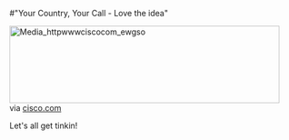 #"Your Country, Your Call - Love the idea"


 <div class="posterous_bookmarklet_entry">
 <div class='p_embed p_image_embed'>
<img alt="Media_httpwwwciscocom_ewgso" height="136" src="http://getfile3.posterous.com/getfile/files.posterous.com/conoroneill/xahxgBdFdbiJIdskvhAjaCCwaDqkGrrofuhsetaCblcabnIbHbfnAionCDei/media_httpwwwciscocom_ewGso.gif.scaled500.gif" width="475" />
</div>
<div class="posterous_quote_citation">via <a href="http://www.cisco.com/web/IRE/yourcountryyourcall/about.html">cisco.com</a></div>
 <p>Let's all get tinkin!</p></div>
 